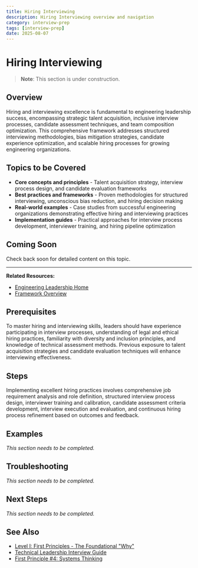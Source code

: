 ```yaml
---
title: Hiring Interviewing
description: Hiring Interviewing overview and navigation
category: interview-prep
tags: [interview-prep]
date: 2025-08-07
---
```


# Hiring Interviewing

> **Note**: This section is under construction.

## Overview

Hiring and interviewing excellence is fundamental to engineering leadership success, encompassing strategic talent acquisition, inclusive interview processes, candidate assessment techniques, and team composition optimization. This comprehensive framework addresses structured interviewing methodologies, bias mitigation strategies, candidate experience optimization, and scalable hiring processes for growing engineering organizations.

## Topics to be Covered

- **Core concepts and principles** - Talent acquisition strategy, interview process design, and candidate evaluation frameworks
- **Best practices and frameworks** - Proven methodologies for structured interviewing, unconscious bias reduction, and hiring decision making
- **Real-world examples** - Case studies from successful engineering organizations demonstrating effective hiring and interviewing practices
- **Implementation guides** - Practical approaches for interview process development, interviewer training, and hiring pipeline optimization

## Coming Soon

Check back soon for detailed content on this topic.

---

**Related Resources:**
- [Engineering Leadership Home](../../engineering-leadership/)
- [Framework Overview](../../engineering-leadership/framework-index.md)


## Prerequisites

To master hiring and interviewing skills, leaders should have experience participating in interview processes, understanding of legal and ethical hiring practices, familiarity with diversity and inclusion principles, and knowledge of technical assessment methods. Previous exposure to talent acquisition strategies and candidate evaluation techniques will enhance interviewing effectiveness.


## Steps

Implementing excellent hiring practices involves comprehensive job requirement analysis and role definition, structured interview process design, interviewer training and calibration, candidate assessment criteria development, interview execution and evaluation, and continuous hiring process refinement based on outcomes and feedback.


## Examples

*This section needs to be completed.*


## Troubleshooting

*This section needs to be completed.*


## Next Steps

*This section needs to be completed.*

## See Also

- [Level I: First Principles - The Foundational "Why"](/interview-prep/engineering-leadership/level-1-first-principles)
- [Technical Leadership Interview Guide](/interview-prep/engineering-leadership/level-4-interview-execution/technical-leadership)
- [First Principle #4: Systems Thinking](/interview-prep/engineering-leadership/level-1-first-principles/systems-thinking)
